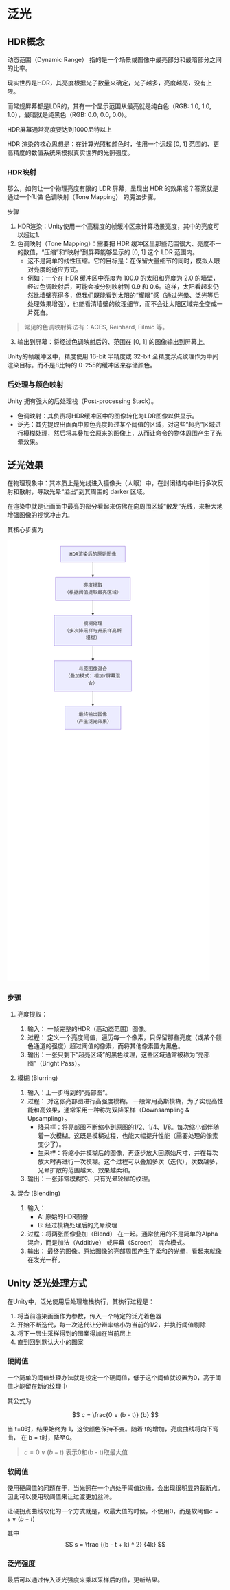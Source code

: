# 泛光
## HDR概念

动态范围（Dynamic Range） 指的是一个场景或图像中最亮部分和最暗部分之间的比率。

现实世界是HDR，其亮度根据光子数量来确定，光子越多，亮度越亮，没有上限。

而常规屏幕都是LDR的，其有一个显示范围从最亮就是纯白色（RGB: 1.0, 1.0, 1.0），最暗就是纯黑色（RGB: 0.0, 0.0, 0.0）。

HDR屏幕通常亮度要达到1000尼特以上

HDR 渲染的核心思想是：在计算光照和颜色时，使用一个远超 [0, 1] 范围的、更高精度的数值系统来模拟真实世界的光照强度。

### HDR映射

那么，如何让一个物理亮度有限的 LDR 屏幕，呈现出 HDR 的效果呢？答案就是通过一个叫做 色调映射（Tone Mapping） 的魔法步骤。

步骤

1. HDR渲染：Unity使用一个高精度的帧缓冲区来计算场景亮度，其中的亮度可以超过1.
2. 色调映射（Tone Mapping）：需要把 HDR 缓冲区里那些范围很大、亮度不一的数值，“压缩”和“映射”到屏幕能够显示的 [0, 1] 这个 LDR 范围内。
    + 这不是简单的线性压缩。它的目标是：在保留大量细节的同时，模拟人眼对亮度的适应方式。
    + 例如：一个在 HDR 缓冲区中亮度为 100.0 的太阳和亮度为 2.0 的墙壁，经过色调映射后，可能会被分别映射到 0.9 和 0.6。这样，太阳看起来仍然比墙壁亮得多，但我们既能看到太阳的“耀眼”感（通过光晕、泛光等后处理效果增强），也能看清墙壁的纹理细节，而不会让太阳区域完全变成一片死白。

> 常见的色调映射算法有：ACES, Reinhard, Filmic 等。
3. 输出到屏幕：将经过色调映射后的、范围在 [0, 1] 的图像输出到屏幕上。

Unity的帧缓冲区中，精度使用 16-bit 半精度或 32-bit 全精度浮点纹理作为中间渲染目标。而不是8比特的 0-255的缓冲区来存储颜色。

### 后处理与颜色映射

Unity 拥有强大的后处理栈（Post-processing Stack）。

+ 色调映射：其负责将HDR缓冲区中的图像转化为LDR图像以供显示。
+ 泛光：其先提取出画面中颜色亮度超过某个阈值的区域，对这些“超亮”区域进行模糊处理，然后将其叠加会原来的图像上，从而让命令的物体周围产生了光晕效果。


## 泛光效果

在物理现象中：其本质上是光线进入摄像头（人眼）中，在封闭结构中进行多次反射和散射，导致光晕“溢出”到其周围的 darker 区域。

在渲染中就是让画面中最亮的部分看起来仿佛在向周围区域“散发”光线，来极大地增强图像的视觉冲击力。

其核心步骤为

![泛光效果](<chap4 Bloom/deepseek_mermaid_20250922_a9aa62.png>)

### 步骤

1. 亮度提取：
    1. 输入： 一帧完整的HDR（高动态范围）图像。
    2. 过程： 定义一个亮度阈值，遍历每一个像素，只保留那些亮度（或某个颜色通道的强度）超过阈值的像素，而将其他像素置为黑色。
    3. 输出：一张只剩下“超亮区域”的黑色纹理，这些区域通常被称为“亮部图”（Bright Pass）。

2. 模糊 (Blurring)
    1. 输入：上一步得到的“亮部图”。
    2. 过程： 对这张亮部图进行高强度模糊。 一般常用高斯模糊，为了实现高性能和高效果，通常采用一种称为双降采样（Downsampling & Upsampling）。
        + 降采样：将亮部图不断缩小到原图的1/2、1/4、1/8。每次缩小都伴随着一次模糊。这既是模糊过程，也能大幅提升性能（需要处理的像素变少了）。
        + 生采样：将缩小并模糊后的图像，再逐步放大回原始尺寸，并在每次放大时再进行一次模糊。这个过程可以叠加多次（迭代），次数越多，光晕扩散的范围越大、效果越柔和。
    3. 输出：一张非常模糊的、只有光晕轮廓的纹理。
3. 混合 (Blending)
    1. 输入：
        + A: 原始的HDR图像
        + B: 经过模糊处理后的光晕纹理
    2. 过程：将两张图像叠加（Blend） 在一起。通常使用的不是简单的Alpha混合，而是加法（Additive） 或屏幕（Screen） 混合模式。
    3. 输出： 最终的图像。原始图像的亮部周围产生了柔和的光晕，看起来就像在发光一样。


## Unity 泛光处理方式

在Unity中，泛光使用后处理堆栈执行，其执行过程是：
1. 将当前渲染画面作为参数，传入一个特定的泛光着色器
2. 开始不断迭代，每一次迭代让分辨率缩小为当前的1/2，并执行阈值剔除
3. 将下一层生采样得到的图案得加在当前层上
4. 直到回到默认大小的图案


### 硬阈值

一个简单的阈值处理办法就是设定一个硬阈值，低于这个阈值就设置为0，高于阈值才能留在新的纹理中

其公式为

$$ c = \frac{0 ∨ (b - t)} {b} $$

当 t=0时，结果始终为 1，这使颜色保持不变。随着 t的增加，亮度曲线将向下弯曲， 在  b = t时，降至0。

> $c =  0 ∨ (b - t)$ 表示0和(b - t)取最大值

### 软阈值

使用硬阈值的问题在于，当光照在一个点处于阈值边缘，会出现很明显的截断点。因此可以使用软阈值来让过渡更加丝滑。

让硬拐点曲线软化的一个方式就是，取最大值的时候，不使用0，而是软阈值$c =  s ∨ (b - t)$


其中 $$ s  = \frac {(b - t + k) ^ 2} {4k} $$

### 泛光强度

最后可以通过传入泛光强度来乘以采样后的值，更新结果。
